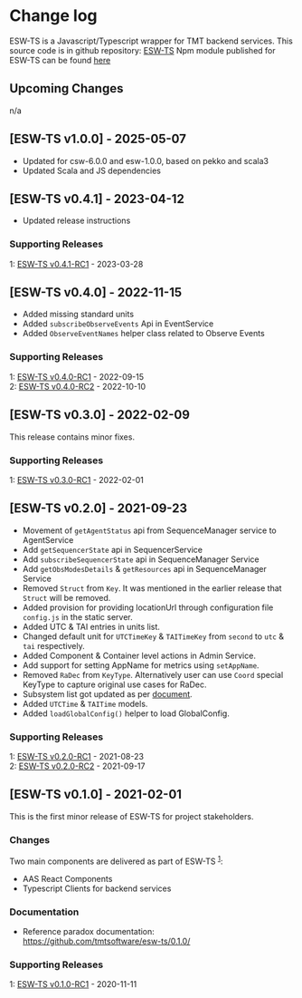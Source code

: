 # Change log

ESW-TS is a Javascript/Typescript wrapper for TMT backend services.
This source code is in github repository: [ESW-TS](https://github.com/tmtsoftware/esw-ts)
Npm module published for ESW-TS can be found [here](https://www.npmjs.com/package/@tmtsoftware/esw-ts)


## Upcoming Changes
n/a

## [ESW-TS v1.0.0] - 2025-05-07

* Updated for csw-6.0.0 and esw-1.0.0, based on pekko and scala3
* Updated Scala and JS dependencies

## [ESW-TS v0.4.1] - 2023-04-12

* Updated release instructions

### Supporting Releases

<a name="0-4-1-1"></a>1: [ESW-TS v0.4.1-RC1](https://github.com/tmtsoftware/esw-ts/releases/tag/v0.4.1-RC1) - 2023-03-28<br>

## [ESW-TS v0.4.0] - 2022-11-15

* Added missing standard units
* Added `subscribeObserveEvents` Api in EventService
* Added `ObserveEventNames` helper class related to Observe Events

### Supporting Releases

<a name="0-4-0-1"></a>1: [ESW-TS v0.4.0-RC1](https://github.com/tmtsoftware/esw-ts/releases/tag/v0.4.0-RC1) - 2022-09-15<br>
<a name="0-4-0-2"></a>2: [ESW-TS v0.4.0-RC2](https://github.com/tmtsoftware/esw-ts/releases/tag/v0.4.0-RC2) - 2022-10-10<br>

## [ESW-TS v0.3.0] - 2022-02-09

This release contains minor fixes.

### Supporting Releases

<a name="0-3-0-1"></a>1: [ESW-TS v0.3.0-RC1](https://github.com/tmtsoftware/esw-ts/releases/tag/v0.3.0-RC1) - 2022-02-01<br>

## [ESW-TS v0.2.0] - 2021-09-23

* Movement of `getAgentStatus` api from SequenceManager service to AgentService
* Add `getSequencerState` api in SequencerService
* Add `subscribeSequencerState` api in SequenceManager Service
* Add `getObsModesDetails` & `getResources` api in SequenceManager Service
* Removed `Struct` from `Key`. It was mentioned in the earlier release that `Struct` will be removed.
* Added provision for providing locationUrl through configuration file `config.js` in the static server.
* Added UTC & TAI entries in units list.
* Changed default unit for `UTCTimeKey` & `TAITimeKey` from `second` to `utc` & `tai` respectively.
* Added Component & Container level actions in Admin Service.
* Add support for setting AppName for metrics using `setAppName`.
* Removed `RaDec` from `KeyType`. Alternatively user can use `Coord` special KeyType to capture original use cases for RaDec.
* Subsystem list got updated as per [document](https://docushare.tmt.org/docushare/dsweb/Services/Document-4780).
* Added `UTCTime` & `TAITime` models.
* Added `loadGlobalConfig()` helper to load GlobalConfig.

### Supporting Releases

<a name="0-2-0-1"></a>1: [ESW-TS v0.2.0-RC1](https://github.com/tmtsoftware/esw-ts/releases/tag/v0.2.0-RC1) - 2021-08-23<br>
<a name="0-2-0-2"></a>2: [ESW-TS v0.2.0-RC2](https://github.com/tmtsoftware/esw-ts/releases/tag/v0.2.0-RC2) - 2021-09-17<br>

## [ESW-TS v0.1.0] - 2021-02-01

This is the first minor release of ESW-TS for project stakeholders.

### Changes

Two main components are delivered as part of ESW-TS <sup>[1](#0-1-0-1)</sup>:

* AAS React Components
* Typescript Clients for backend services

### Documentation

* Reference paradox documentation: https://github.com/tmtsoftware/esw-ts/0.1.0/

### Supporting Releases

<a name="0-1-0-1"></a>1: [ESW-TS v0.1.0-RC1](https://github.com/tmtsoftware/esw-ts/releases/tag/v0.1.0-RC1) - 2020-11-11<br>
